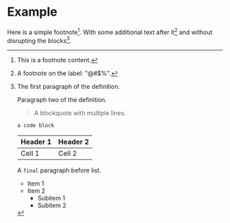 # Example

[^1]: This is a footnote content.

Here is a simple footnote[^1]. With some additional text after it[^@#$%] and without disrupting the blocks[^bignote].

[^bignote]: The first paragraph of the definition.

    Paragraph two of the definition.

    > A blockquote with
    > multiple lines.

    ```
    a code block
    ```

    | Header 1 | Header 2 |
    | -------- | -------- |
    | Cell 1   | Cell 2   |

    A `final` paragraph before list.

    - Item 1
    - Item 2
      - Subitem 1
      - Subitem 2

[^@#$%]: A footnote on the label: "@#$%".
